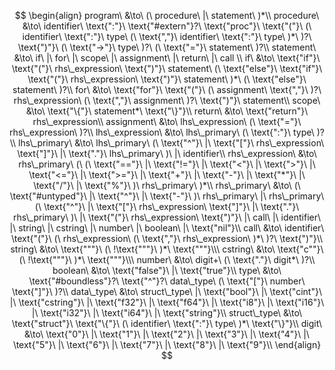 $$
\begin{align}
program\ &\to\ (\ procedure\ |\ statement\ )*\\
procedure\ &\to\ identifier\ \text{":"}\ \text{"#extern"}?\ \text{"proc"}\ \text{"("}\ (\ identifier\ \text{":"}\ type\ (\ \text{","}\ identifier\ \text{":"}\ type\ )*\ )?\ \text{")"}\ (\ \text{"->"}\ type\ )?\ (\ \text{"="}\ statement\ )?\\
statement\ &\to\ if\ |\ for\ |\ scope\ |\ assignment\ |\ return\ |\ call \\
if\ &\to\ \text{"if"}\ \text{"("}\ rhs\_expression\ \text{")"}\ statement\ (\ \text{"else"}\ \text{"if"}\ \text{"("}\ rhs\_expression\ \text{")"}\ statement\ )*\ (\ \text{"else"}\ statement\ )?\\
for\ &\to\ \text{"for"}\ \text{"("}\ (\ assignment\ \text{","}\ )?\ rhs\_expression\ (\ \text{","}\ assignment\ )?\ \text{")"}\ statement\\
scope\ &\to\ \text{"\{"}\ statement*\ \text{"\}"}\\
return\ &\to\ \text{"return"}\ rhs\_expression\\
assignment\ &\to\ lhs\_expression\ (\ \text{"="}\ rhs\_expression\ )?\\
lhs\_expression\ &\to\ lhs\_primary\ (\ \text{":"}\ type\ )?\\
lhs\_primary\ &\to\ lhs\_primary\ (\ \text{"^"}\ |\ \text{"["}\ rhs\_expression\ \text{"]"}\ |\ \text{"."}\ lhs\_primary\ )\ |\ identifier\\
rhs\_expression\ &\to\ rhs\_primary\ (\ (\ \text{"=="}\ |\ \text{"!="}\ |\ \text{"<"}\ |\ \text{">"}\ |\ \text{"<="}\ |\ \text{">="}\ |\ \text{"+"}\ |\ \text{"-"}\ |\ \text{"*"}\ |\ \text{"/"}\ |\ \text{"%"}\ )\ rhs\_primary\ )*\\
rhs\_primary\ &\to\ (\ \text{"#untyped"}\ |\ \text{"^"}\ |\ \text{"-"}\ )\ rhs\_primary\ |\ rhs\_primary\ (\ \text{"^"}\ |\ \text{"["}\ rhs\_expression\ \text{"]"}\ |\ \text{"."}\ rhs\_primary\ )\ |\ \text{"("}\ rhs\_expression\ \text{")"}\ |\ call\ |\ identifier\ |\ string\ |\ cstring\ |\ number\ |\ boolean\ |\ \text{"nil"}\\
call\ &\to\ identifier\ \text{"("}\ (\ rhs\_expression\ (\ \text{","}\ rhs\_expression\ )*\ )?\ \text{")"}\\
string\ &\to\ \text{"""}\ (\ !\text{"""}\ )*\ \text{"""}\\\
cstring\ &\to\ \text{"c""}\ (\ !\text{"""}\ )*\ \text{"""}\\\
number\ &\to\ digit+\ (\ \text{"."}\ digit*\ )?\\
boolean\ &\to\ \text{"false"}\ |\ \text{"true"}\\
type\ &\to\ \text{"#boundless"}?\ \text{"^"}?\ data\_type\ (\ \text{"["}\ number\ \text{"]"}\ )?\\
data\_type\ &\to\ struct\_type\ |\ \text{"bool"}\ |\ \text{"cint"}\ |\ \text{"cstring"}\ |\ \text{"f32"}\ |\ \text{"f64"}\ |\ \text{"i8"}\ |\ \text{"i16"}\ |\ \text{"i32"}\ |\ \text{"i64"}\ |\ \text{"string"}\\
struct\_type\ &\to\ \text{"struct"}\ \text{"\{"}\ (\ identifier\ \text{":"}\ type\ )*\ \text{"\}"}\\
digit\ &\to\ \text{"0"}\ |\ \text{"1"}\ |\ \text{"2"}\ |\ \text{"3"}\ |\ \text{"4"}\ |\ \text{"5"}\ |\ \text{"6"}\ |\ \text{"7"}\ |\ \text{"8"}\ |\ \text{"9"}\\
\end{align}
$$
